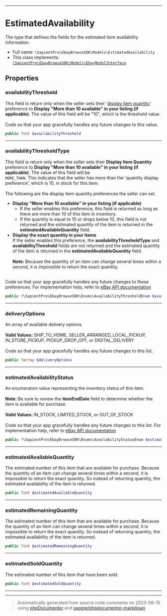 ***

# EstimatedAvailability

The type that defines the fields for the estimated item availability information.



* Full name: `\SapientPro\EbayBrowseSDK\Models\EstimatedAvailability`
* This class implements:
[`\SapientPro\EbayBrowseSDK\Models\EbayModelInterface`](./EbayModelInterface.md)



## Properties


### availabilityThreshold

This field is return only when the seller sets their '<a href="#display-item-quantity">display item quantity</a>' preference to <b> Display "More than 10 available" in your listing (if applicable)</b>. The value of this field will be "10", which is the threshold value. <br><br>Code so that your app gracefully handles any future changes to this value.

```php
public ?int $availabilityThreshold
```






***

### availabilityThresholdType

This field is return only when the seller sets their <b> Display Item Quantity</b> preference to <b> Display "More than 10 available" in your listing (if applicable)</b>. The value of this field will be <code> MORE_THAN</code>. This indicates that the seller has more than the 'quantity display preference', which is 10, in stock for this item.    <br><br> The following are the display item quantity preferences the seller can set. <br><ul><li> <b> Display "More than 10 available" in your listing (if applicable) </b><ul> <li>If the seller enables this preference, this field is returned as long as there are more than 10 of this item in inventory.</li>  <li> If the quantity is equal to 10 or drops below 10, this field is not returned and the estimated quantity of the item is returned in the <b> estimatedAvailableQuantity</b> field.</li></ul> </li> <li> <b> Display the exact quantity in your items</b> <br>If the seller enables this preference, the <b> availabilityThresholdType</b> and <b> availabilityThreshold</b> fields are not returned and the estimated quantity of the item is returned in the <b> estimatedAvailableQuantity</b> field.<br><br><b> Note: </b> Because the quantity of an item can change several times within a second, it is impossible to return the exact quantity. </li></ul>   <br>Code so that your app gracefully handles any future changes to these preferences. For implementation help, refer to <a href='https://developer.ebay.com/api-docs/buy/browse/types/gct:AvailabilityThresholdEnum'>eBay API documentation</a>

```php
public ?\SapientPro\EbayBrowseSDK\Enums\AvailabilityThresholdEnum $availabilityThresholdType
```






***

### deliveryOptions

An array of available delivery options. <br><br><b> Valid Values: </b> SHIP_TO_HOME, SELLER_ARRANGED_LOCAL_PICKUP, IN_STORE_PICKUP, PICKUP_DROP_OFF, or DIGITAL_DELIVERY <br><br>Code so that your app gracefully handles any future changes to this list.

```php
public ?array $deliveryOptions
```






***

### estimatedAvailabilityStatus

An enumeration value representing the inventory status of this item.<br><br><span class="tablenote"><b> Note: </b>Be sure to review the <b>itemEndDate</b> field to determine whether the item is available for purchase.</span><br><br><b> Valid Values: </b> IN_STOCK, LIMITED_STOCK, or OUT_OF_STOCK <br><br>Code so that your app gracefully handles any future changes to this list. For implementation help, refer to <a href='https://developer.ebay.com/api-docs/buy/browse/types/gct:AvailabilityStatusEnum'>eBay API documentation</a>

```php
public ?\SapientPro\EbayBrowseSDK\Enums\AvailabilityStatusEnum $estimatedAvailabilityStatus
```






***

### estimatedAvailableQuantity

The estimated number of this item that are available for purchase. Because the quantity of an item can change several times within a second, it is impossible to return the exact quantity. So instead of returning quantity, the estimated availability of the item is returned.

```php
public ?int $estimatedAvailableQuantity
```







***

### estimatedRemainingQuantity

The estimated number of this item that are available for purchase. Because the quantity of an item can change several times within a second, it is impossible to return the exact quantity. So instead of returning quantity, the estimated availability of the item is returned.

```php
public ?int $estimatedRemainingQuantity
```




***

### estimatedSoldQuantity

The estimated number of this item that have been sold.

```php
public ?int $estimatedSoldQuantity
```






***



***
> Automatically generated from source code comments on 2023-06-15 using [phpDocumentor](http://www.phpdoc.org/) and [saggre/phpdocumentor-markdown](https://github.com/Saggre/phpDocumentor-markdown)
